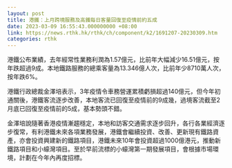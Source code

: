 ```yaml
---
layout: post
title: 港鐵：上月跨境服務及高鐵每日客量回復至疫情前約五成
date: 2023-03-09 16:55:43.000000000 +08:00
link: https://news.rthk.hk/rthk/ch/component/k2/1691207-20230309.htm
categories: rthk
---
```


港鐵公布業績，去年經常性業務利潤為1.57億元，比前年大幅減少16.51億元，按年跌超過9成。本地鐵路服務的總乘客量為13.346億人次，比前年少8710萬人次，按年跌6%。

港鐵行政總裁金澤培表示，3年疫情令車務營運累積虧損超過140億元，但今年初通關後，港鐵客流逐步改善，本地客流已回復至疫情前的9成幾，過境客流截至2月底已回復至疫情前的5成，基本勢頭不錯。

金澤培說隨著香港疫情漸趨穩定，本地和訪客交通需求逐步回升，各行各業經濟逐步復常，有利港鐵未來各項業務發展，港鐵會繼續投資、改善、更新現有鐵路資產，亦會投資興建新的鐵路項目，港鐵未來10年會投資超過1000億港元，推動新鐵路項目和小蠔灣項目。至於早前流標的小蠔灣第一期發展項目，會根據市場環境，計劃在今年內再度招標。
